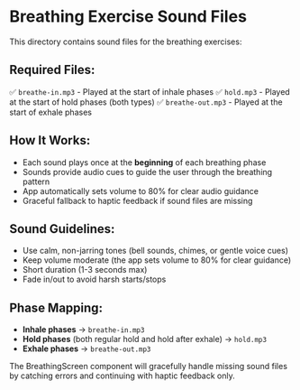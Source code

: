 # Breathing Exercise Sound Files

This directory contains sound files for the breathing exercises:

## Required Files:
✅ `breathe-in.mp3` - Played at the start of inhale phases
✅ `hold.mp3` - Played at the start of hold phases (both types)
✅ `breathe-out.mp3` - Played at the start of exhale phases

## How It Works:
- Each sound plays once at the **beginning** of each breathing phase
- Sounds provide audio cues to guide the user through the breathing pattern
- App automatically sets volume to 80% for clear audio guidance
- Graceful fallback to haptic feedback if sound files are missing

## Sound Guidelines:
- Use calm, non-jarring tones (bell sounds, chimes, or gentle voice cues)
- Keep volume moderate (the app sets volume to 80% for clear guidance)
- Short duration (1-3 seconds max)
- Fade in/out to avoid harsh starts/stops

## Phase Mapping:
- **Inhale phases** → `breathe-in.mp3`
- **Hold phases** (both regular hold and hold after exhale) → `hold.mp3`
- **Exhale phases** → `breathe-out.mp3`

The BreathingScreen component will gracefully handle missing sound files by catching errors and continuing with haptic feedback only.